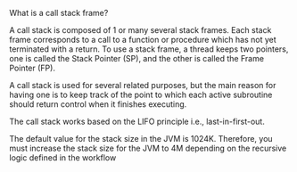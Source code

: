 What is a call stack frame?  

A call stack is composed of 1 or many several stack frames. Each stack frame corresponds to a call to a function or procedure which has not yet terminated with a return. To use a stack frame, a thread keeps two pointers, one is called the Stack Pointer (SP), and the other is called the Frame Pointer (FP).

A call stack is used for several related purposes, but the main reason for having one is to keep track of the point to which each active subroutine should return control when it finishes executing.  
  
The call stack works based on the LIFO principle i.e., last-in-first-out.  
  
The default value for the stack size in the JVM is 1024K. Therefore, you must increase the stack size for the JVM to 4M depending on the recursive logic defined in the workflow